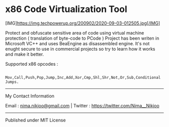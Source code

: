# x86 Code Virtualization Tool

[IMG]https://img.techpowerup.org/200902/2020-09-03-012505.jpg[/IMG]

Protect and obfuscate sensitive area of code using virtual machine protection ( translation of byte-code to PCode )
 Project has been writen in Microsoft VC++ and uses BeaEngine as disassembled engine. It's not enught secure to use in commercial projects so try to learn how it works and make it better.

Supported x86 opcodes :

		Mov,Call,Push,Pop,Jump,Inc,Add,Xor,Cmp,Shl,Shr,Not,Or,Sub,Conditional Jumps.


__________
My Contact Information	

Email : nima.nikjoo@gmail.com |
Twitter : https://twitter.com/Nima__Nikjoo  

___________________

Published under MIT License
